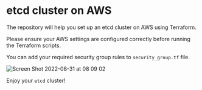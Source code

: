 
# etcd cluster on AWS

The repository will help you set up an etcd cluster on AWS using Terraform.

Please ensure your AWS settings are configured correctly before running the Terraform scripts.

You can add your required security group rules to `security_group.tf` file.

![Screen Shot 2022-08-31 at 08 09 02](https://user-images.githubusercontent.com/949535/187606292-e1bc94fd-fb4a-4c05-81ea-aade94901ea8.png)

Enjoy your `etcd` cluster!

